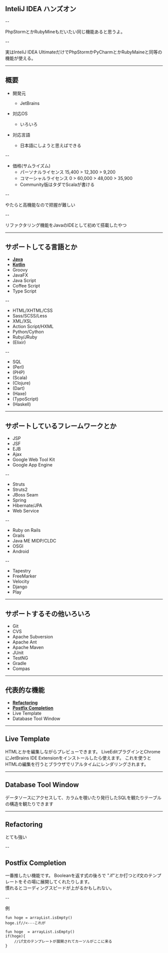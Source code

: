 ## InteliJ IDEA ハンズオン

--

PhpStormとかRubyMineもだいたい同じ機能あると思うよ。

--

実はInteliJ IDEA UltimateだけでPhpStormかPyCharmとかRubyMaineと同等の機能が使える。

---

## 概要

* 開発元
    * JetBrains

* 対応OS
    * いろいろ

* 対応言語
    * 日本語にしようと思えばできる

--

    
* 価格(サムライズム)
    * パーソナルライセンス 15,400 > 12,300 > 9,200
    * コマーシャルライセンス 0 > 60,000 > 48,000 > 35,900
    * Community版はタダでScalaが書ける

--

やたらと高機能なので把握が難しい

--

リファクタリング機能をJavaのIDEとして初めて搭載したやつ  

---

## サポートしてる言語とか

* <u>**Java**</u>
* <u>**Kotlin**</u>
* Groovy
* JavaFX
* Java Script
* Coffee Script
* Type Script

--

* HTML/XHTML/CSS
* Sass/SCSS/Less
* XML/XSL
* Action Script/HXML
* Python/Cython
* Ruby/JRuby
* (Elixir)

--

* SQL
* (Perl)
* (PHP)
* (Scala)
* (Clojure)
* (Dart)
* (Haxe)
* (TypoScript)
* (Haskell)

---

## サポートしているフレームワークとか

* JSP
* JSF
* EJB
* Ajax
* Google Web Tool Kit
* Google App Engine

--

* Struts
* Struts2
* JBoss Seam
* Spring
* Hibernate/JPA
* Web Service

--

* Ruby on Rails
* Grails
* Java ME MIDP/CLDC
* OSGI
* Android

--

* Tapestry
* FreeMarker
* Velocity
* Django
* Play

---

## サポートするその他いろいろ

* Git
* CVS
* Apache Subversion
* Apache Ant
* Apache Maven
* JUnit
* TestNG
* Gradle
* Compas

---

## 代表的な機能

* <u>**Refactoring**</u>
* <u>**Postfix Completion**</u>
* Live Template
* Database Tool Window

---

## Live Template

HTMLとかを編集しながらプレビューできます。
LiveEditプラグインとChromeにJetBrains IDE Extensionをインストールしたら使えます。
これを使うとHTMLの編集を行うとブラウザでリアルタイムにレンダリングされます。

---

## Database Tool Window
データソースにアクセスして、カラムを覗いたり発行したSQLを観たりテーブルの構造を観たりできます

---
## Refactoring
とても強い

--

## Postfix Completion
一番推したい機能です。
Booleanを返す式の後ろで ".if"とか打つとif文のテンプレートをその場に展開してくれたりします。  
慣れるとコーディングスピードが上がるかもしれない。

--

例

    fun hoge = arrayList.isEmpty()
    hoge.if//<---これが

    fun hoge  = arrayList.isEmpty()
    if(hoge){
        //if文のテンプレートが展開されてカーソルがここに来る
    }



